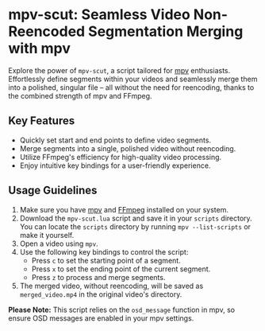 # mpv-scut: Seamless Video Non-Reencoded Segmentation Merging with mpv

Explore the power of `mpv-scut`, a script tailored for [mpv](https://mpv.io/) enthusiasts. Effortlessly define segments within your videos and seamlessly merge them into a polished, singular file – all without the need for reencoding, thanks to the combined strength of mpv and FFmpeg.

## Key Features

- Quickly set start and end points to define video segments.
- Merge segments into a single, polished video without reencoding.
- Utilize FFmpeg's efficiency for high-quality video processing.
- Enjoy intuitive key bindings for a user-friendly experience.

## Usage Guidelines

1. Make sure you have [mpv](https://mpv.io/) and [FFmpeg](https://ffmpeg.org/) installed on your system.
2. Download the `mpv-scut.lua` script and save it in your `scripts` directory. You can locate the `scripts` directory by running `mpv --list-scripts` or make it yourself.
3. Open a video using `mpv`.
4. Use the following key bindings to control the script:
   - Press `c` to set the starting point of a segment.
   - Press `x` to set the ending point of the current segment.
   - Press `z` to process and merge segments.
5. The merged video, without reencoding, will be saved as `merged_video.mp4` in the original video's directory.

**Please Note:** This script relies on the `osd_message` function in mpv, so ensure OSD messages are enabled in your mpv settings.
